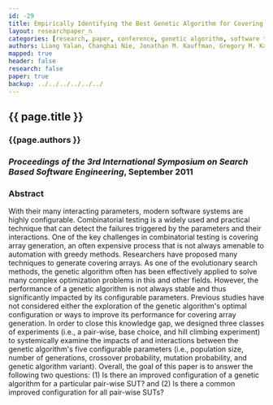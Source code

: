 ```yaml
---
id: -29
title: Empirically Identifying the Best Genetic Algorithm for Covering Array Generation
layout: researchpaper_n
categories: [research, paper, conference, genetic algorithm, software testing]
authors: Liang Yalan, Changhai Nie, Jonathan M. Kauffman, Gregory M. Kapfhammer, and Hareton Leung
mapped: true
header: false
research: false
paper: true
backup: ../../../../../../
---
```


## {{ page.title }} [<i class="fa fa-download"></i>]({{site.baseurl}}download/research/papers/ssbse2011-yalan-nie-kauffman-kapfhammer-leung.pdf "Download this Paper!")

### {{page.authors }}

### <em>Proceedings of the 3rd International Symposium on Search Based Software Engineering</em>, September 2011

### Abstract

With their many interacting parameters, modern software systems are highly configurable. Combinatorial testing is a
widely used and practical technique that can detect the failures triggered by the parameters and their interactions. One
of the key challenges in combinatorial testing is covering array generation, an often expensive process that is not
always amenable to automation with greedy methods. Researchers have proposed many techniques to generate covering
arrays. As one of the evolutionary search methods, the genetic algorithm often has been effectively applied to solve
many complex optimization problems in this and other fields. However, the performance of a genetic algorithm is not
always stable and thus significantly impacted by its configurable parameters. Previous studies have not considered
either the exploration of the genetic algorithm's optimal configuration or ways to improve its performance for covering
array generation. In order to close this knowledge gap, we designed three classes of experiments (i.e., a pair-wise,
base choice, and hill climbing experiment) to systemically examine the impacts of and interactions between the genetic
algorithm's five configurable parameters (i.e., population size, number of generations, crossover probability, mutation
probability, and genetic algorithm variant). Overall, the goal of this paper is to answer the following two questions:
(1) Is there an improved configuration of a genetic algorithm for a particular pair-wise SUT? and (2) Is there a common
improved configuration for all pair-wise SUTs?

